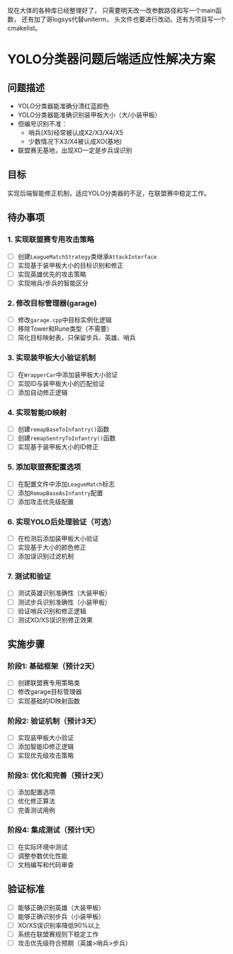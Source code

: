 现在大体的各种库已经整理好了， 只需要明天改一改参数路径和写一个main函数， 还有加了哥logsys代替uniterm， 头文件也要进行改动。还有为项目写一个cmakelist。

# YOLO分类器问题后端适应性解决方案

## 问题描述
- YOLO分类器能准确分清红蓝颜色
- YOLO分类器能准确识别装甲板大小（大/小装甲板）
- 但编号识别不准：
  - 哨兵(XS)经常被认成X2/X3/X4/X5
  - 少数情况下X3/X4被认成XO(基地)
- 联盟赛无基地，出现XO一定是步兵误识别

## 目标
实现后端智能修正机制，适应YOLO分类器的不足，在联盟赛中稳定工作。

## 待办事项

### 1. 实现联盟赛专用攻击策略
- [ ] 创建`LeagueMatchStrategy`类继承`AttackInterface`
- [ ] 实现基于装甲板大小的目标识别和修正
- [ ] 实现英雄优先的攻击策略
- [ ] 实现哨兵/步兵的智能区分

### 2. 修改目标管理器(garage)
- [ ] 修改`garage.cpp`中目标实例化逻辑
- [ ] 移除Tower和Rune类型（不需要）
- [ ] 简化目标映射表，只保留步兵、英雄、哨兵

### 3. 实现装甲板大小验证机制
- [ ] 在`WrapperCar`中添加装甲板大小验证
- [ ] 实现ID与装甲板大小的匹配验证
- [ ] 添加自动修正逻辑

### 4. 实现智能ID映射
- [ ] 创建`remapBaseToInfantry()`函数
- [ ] 创建`remapSentryToInfantry()`函数
- [ ] 实现基于装甲板大小的ID修正

### 5. 添加联盟赛配置选项
- [ ] 在配置文件中添加`LeagueMatch`标志
- [ ] 添加`RemapBaseAsInfantry`配置
- [ ] 添加攻击优先级配置

### 6. 实现YOLO后处理验证（可选）
- [ ] 在检测后添加装甲板大小验证
- [ ] 实现基于大小的颜色修正
- [ ] 添加误识别过滤机制

### 7. 测试和验证
- [ ] 测试英雄识别准确性（大装甲板）
- [ ] 测试步兵识别准确性（小装甲板）
- [ ] 验证哨兵识别和修正逻辑
- [ ] 测试XO/XS误识别修正效果

## 实施步骤

### 阶段1: 基础框架（预计2天）
- [ ] 创建联盟赛专用策略类
- [ ] 修改garage目标管理器
- [ ] 实现基础的ID映射函数

### 阶段2: 验证机制（预计3天）
- [ ] 实现装甲板大小验证
- [ ] 添加智能ID修正逻辑
- [ ] 实现优先级攻击策略

### 阶段3: 优化和完善（预计2天）
- [ ] 添加配置选项
- [ ] 优化修正算法
- [ ] 完善测试用例

### 阶段4: 集成测试（预计1天）
- [ ] 在实际环境中测试
- [ ] 调整参数优化性能
- [ ] 文档编写和代码审查

## 验证标准
- [ ] 能够正确识别英雄（大装甲板）
- [ ] 能够正确识别步兵（小装甲板）
- [ ] XO/XS误识别率降低90%以上
- [ ] 系统在联盟赛规则下稳定工作
- [ ] 攻击优先级符合预期（英雄>哨兵>步兵）